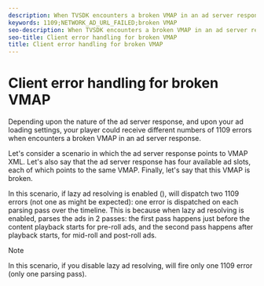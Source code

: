 ```yaml
---
description: When TVSDK encounters a broken VMAP in an ad server response, it dispatches an 1109 (NETWORK_AD_URL_FAILED) error.
keywords: 1109;NETWORK_AD_URL_FAILED;broken VMAP
seo-description: When TVSDK encounters a broken VMAP in an ad server response, it dispatches an 1109 (NETWORK_AD_URL_FAILED) error.
seo-title: Client error handling for broken VMAP
title: Client error handling for broken VMAP
---
```


# Client error handling for broken VMAP

Depending upon the nature of the ad server response, and upon your ad loading settings, your player could receive different numbers of 1109 errors when  encounters a broken VMAP in an ad server response.

Let's consider a scenario in which the ad server response points to VMAP XML. Let's also say that the ad server response has four available ad slots, each of which points to the same VMAP. Finally, let's say that this VMAP is broken.

In this scenario, if lazy ad resolving is enabled ([](t_psdk_android_2.5_enable-lazy-ad-resolving.md)),  will dispatch two 1109 errors (not one as might be expected): one error is dispatched on each parsing pass over the timeline. This is because when lazy ad resolving is enabled,  parses the ads in 2 passes: the first pass happens just before the content playback starts for pre-roll ads, and the second pass happens after playback starts, for mid-roll and post-roll ads.

>[!NOTE]
>
>In this scenario, if you disable lazy ad resolving, will fire only one 1109 error (only one parsing pass).
